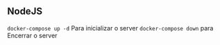 ## NodeJS

`docker-compose up -d` Para inicializar o server
`docker-compose down` para Encerrar o server